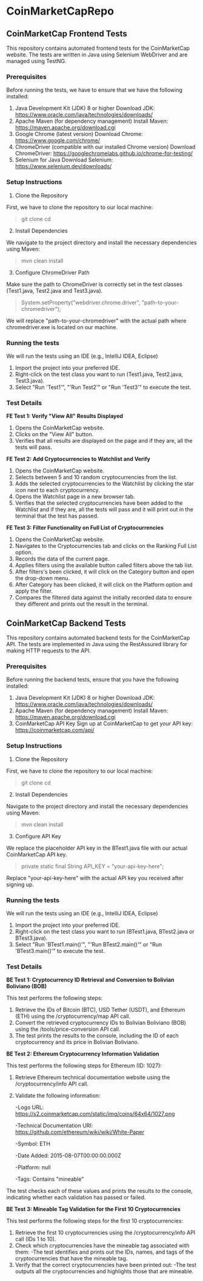 # CoinMarketCapRepo

## CoinMarketCap Frontend Tests
This repository contains automated frontend tests for the CoinMarketCap website. The tests are written in Java using Selenium WebDriver and are managed using TestNG.

### Prerequisites
Before running the tests, we have to ensure that we have the following installed:

1. Java Development Kit (JDK) 8 or higher
   Download JDK: https://www.oracle.com/java/technologies/downloads/
2. Apache Maven (for dependency management)
   Install Maven: https://maven.apache.org/download.cgi
3. Google Chrome (latest version)
   Download Chrome: https://www.google.com/chrome/
4. ChromeDriver (compatible with our installed Chrome version)
   Download ChromeDriver: https://googlechromelabs.github.io/chrome-for-testing/
5. Selenium for Java
   Download Selenium: https://www.selenium.dev/downloads/

### Setup Instructions
1. Clone the Repository

First, we have to clone the repository to our local machine:

> git clone <repository-url>
> cd <repository-directory>

2. Install Dependencies

We navigate to the project directory and install the necessary dependencies using Maven:

> mvn clean install

3. Configure ChromeDriver Path

Make sure the path to ChromeDriver is correctly set in the test classes (Test1.java, Test2.java and Test3.java).

> System.setProperty("webdriver.chrome.driver", "path-to-your-chromedriver");

We will replace "path-to-your-chromedriver" with the actual path where chromedriver.exe is located on our machine.

### Running the tests
We will run the tests using an IDE (e.g., IntelliJ IDEA, Eclipse)
1. Import the project into your preferred IDE.
2. Right-click on the test class you want to run (Test1.java, Test2.java, Test3.java).
3. Select "Run 'Test1'", "'Run Test2'" or "Run 'Test3'" to execute the test.

### Test Details

**FE Test 1: Verify "View All" Results Displayed**

1. Opens the CoinMarketCap website.
2. Clicks on the "View All" button.
3. Verifies that all results are displayed on the page and if they are, all the tests will pass.

**FE Test 2: Add Cryptocurrencies to Watchlist and Verify**

1. Opens the CoinMarketCap website.
2. Selects between 5 and 10 random cryptocurrencies from the list.
3. Adds the selected cryptocurrencies to the Watchlist by clicking the star icon next to each cryptocurrency.
4. Opens the Watchlist page in a new browser tab.
5. Verifies that the selected cryptocurrencies have been added to the Watchlist and if they are, all the tests will pass and it will print out in the terminal that the test has passed.

**FE Test 3: Filter Functionality on Full List of Cryptocurrencies**
1. Opens the CoinMarketCap website.
2. Navigates to the Cryptocurrencies tab and clicks on the Ranking Full List option.
3. Records the data of the current page.
4. Applies filters using the available button called filters above the tab list.
5. After filters's been clicked, it will click on the Category button and open the drop-down menu.
6. After Category has been clicked, it will click on the Platform option and apply the filter.
7. Compares the filtered data against the initially recorded data to ensure they different and prints out the result in the terminal.

## CoinMarketCap Backend Tests
This repository contains automated backend tests for the CoinMarketCap API. The tests are implemented in Java using the RestAssured library for making HTTP requests to the API.

### Prerequisites
Before running the backend tests, ensure that you have the following installed:

1. Java Development Kit (JDK) 8 or higher
   Download JDK: https://www.oracle.com/java/technologies/downloads/
2. Apache Maven (for dependency management)
   Install Maven: https://maven.apache.org/download.cgi
3. CoinMarketCap API Key
   Sign up at CoinMarketCap to get your API key: https://coinmarketcap.com/api/

### Setup Instructions
1. Clone the Repository

First, we have to clone the repository to our local machine:

> git clone <repository-url>
> cd <repository-directory>

2. Install Dependencies

Navigate to the project directory and install the necessary dependencies using Maven:

> mvn clean install

3. Configure API Key

We replace the placeholder API key in the BTest1.java file with our actual CoinMarketCap API key.

> private static final String API_KEY = "your-api-key-here";

Replace "your-api-key-here" with the actual API key you received after signing up.

### Running the tests
We will run the tests using an IDE (e.g., IntelliJ IDEA, Eclipse)
1. Import the project into your preferred IDE.
2. Right-click on the test class you want to run (BTest1.java, BTest2.java or BTest3.java).
3. Select "Run 'BTest1.main()'", "'Run BTest2.main()'" or "Run 'BTest3.main()'" to execute the test.

### Test Details

**BE Test 1: Cryptocurrency ID Retrieval and Conversion to Bolivian Boliviano (BOB)**

This test performs the following steps:

1. Retrieve the IDs of Bitcoin (BTC), USD Tether (USDT), and Ethereum (ETH) using the /cryptocurrency/map API call.
2. Convert the retrieved cryptocurrency IDs to Bolivian Boliviano (BOB) using the /tools/price-conversion API call.
3. The test prints the results to the console, including the ID of each cryptocurrency and its price in Bolivian Boliviano.

**BE Test 2: Ethereum Cryptocurrency Information Validation**

This test performs the following steps for Ethereum (ID: 1027):

1. Retrieve Ethereum technical documentation website using the /cryptocurrency/info API call.
2. Validate the following information:

   -Logo URL: https://s2.coinmarketcap.com/static/img/coins/64x64/1027.png

   -Technical Documentation URI: https://github.com/ethereum/wiki/wiki/White-Paper

   -Symbol: ETH

   -Date Added: 2015-08-07T00:00:00.000Z

   -Platform: null

   -Tags: Contains "mineable"

The test checks each of these values and prints the results to the console, indicating whether each validation has passed or failed.

**BE Test 3: Mineable Tag Validation for the First 10 Cryptocurrencies**

This test performs the following steps for the first 10 cryptocurrencies:

1. Retrieve the first 10 cryptocurrencies using the /cryptocurrency/info API call (IDs 1 to 10).
2. Check which cryptocurrencies have the mineable tag associated with them:
   -The test identifies and prints out the IDs, names, and tags of the cryptocurrencies that have the mineable tag.
3. Verify that the correct cryptocurrencies have been printed out:
   -The test outputs all the cryptocurrencies and highlights those that are mineable.